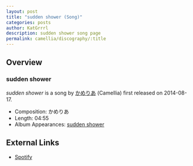 ```yaml
---
layout: post
title: "sudden shower (Song)"
categories: posts
author: KatGrrrl
description: sudden shower song page
permalink: camellia/discography/:title
---
```


## Overview

### sudden shower

*sudden shower* is a song by [かめりあ](/camellia) (Camellia) first released on 2014-08-17.

* Composition: かめりあ
* Length: 04:55
* Album Appearances: [sudden shower](/camellia/albums/sudden-shower)

## External Links

* [Spotify](https://open.spotify.com/track/2VSUklY9AdiE6EMb9wgnCp?si=7bfa73140e084bef)
